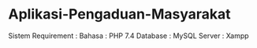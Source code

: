 # Aplikasi-Pengaduan-Masyarakat
Sistem Requirement :  Bahasa : PHP 7.4 Database : MySQL Server : Xampp
